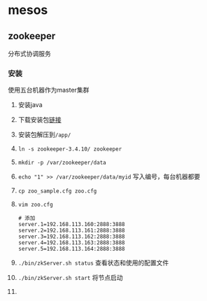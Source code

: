 # mesos

## zookeeper

 分布式协调服务

### 安装

使用五台机器作为master集群

1.   安装java

2. 下载安装包[链接](http://mirrors.hust.edu.cn/apache/zookeeper/)

3. 安装包解压到`/app/`

4. `ln -s zookeeper-3.4.10/ zookeeper`

5. `mkdir -p /var/zookeeper/data`

6. `echo "1" >> /var/zookeeper/data/myid` 写入编号，每台机器都要

7. `cp zoo_sample.cfg zoo.cfg`

8. `vim zoo.cfg`

   ````
   # 添加
   server.1=192.168.113.160:2888:3888
   server.2=192.168.113.161:2888:3888
   server.3=192.168.113.162:2888:3888
   server.4=192.168.113.163:2888:3888
   server.5=192.168.113.164:2888:3888
   ````

9. `./bin/zkServer.sh status` 查看状态和使用的配置文件

10. `./bin/zkServer.sh start` 将节点启动

11. 

